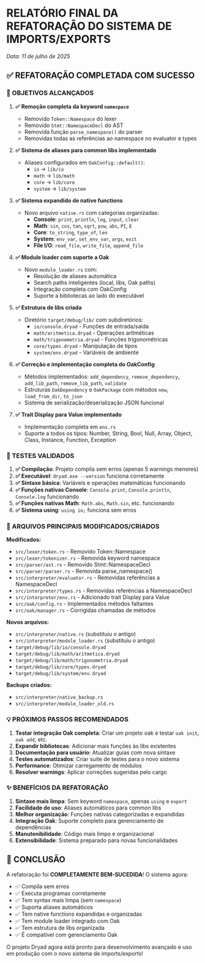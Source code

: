 # RELATÓRIO FINAL DA REFATORAÇÃO DO SISTEMA DE IMPORTS/EXPORTS
*Data: 11 de julho de 2025*

## ✅ REFATORAÇÃO COMPLETADA COM SUCESSO

### 🎯 OBJETIVOS ALCANÇADOS

1. **✅ Remoção completa da keyword `namespace`**
   - Removido `Token::Namespace` do lexer
   - Removido `Stmt::NamespaceDecl` do AST
   - Removida função `parse_namespace()` do parser
   - Removidas todas as referências ao namespace no evaluator e types

2. **✅ Sistema de aliases para common libs implementado**
   - Aliases configurados em `OakConfig::default()`:
     - `io` → `lib/io`
     - `math` → `lib/math`
     - `core` → `lib/core`
     - `system` → `lib/system`

3. **✅ Sistema expandido de native functions**
   - Novo arquivo `native.rs` com categorias organizadas:
     - **Console**: `print`, `println`, `log`, `input`, `clear`
     - **Math**: `sin`, `cos`, `tan`, `sqrt`, `pow`, `abs`, `PI`, `E`
     - **Core**: `to_string`, `type_of`, `len`
     - **System**: `env_var`, `set_env_var`, `args`, `exit`
     - **File I/O**: `read_file`, `write_file`, `append_file`

4. **✅ Module loader com suporte a Oak**
   - Novo `module_loader.rs` com:
     - Resolução de aliases automática
     - Search paths inteligentes (local, libs, Oak paths)
     - Integração completa com OakConfig
     - Suporte a bibliotecas ao lado do executável

5. **✅ Estrutura de libs criada**
   - Diretório `target/debug/lib/` com subdiretórios:
     - `io/console.dryad` - Funções de entrada/saída
     - `math/aritmetica.dryad` - Operações aritméticas
     - `math/trigonometria.dryad` - Funções trigonométricas
     - `core/types.dryad` - Manipulação de tipos
     - `system/env.dryad` - Variáveis de ambiente

6. **✅ Correção e implementação completa do OakConfig**
   - Métodos implementados: `add_dependency`, `remove_dependency`, `add_lib_path`, `remove_lib_path`, `validate`
   - Estruturas `OakDependency` e `OakPackage` com métodos `new`, `load_from_dir`, `to_json`
   - Sistema de serialização/deserialização JSON funcional

7. **✅ Trait Display para Value implementado**
   - Implementação completa em `env.rs`
   - Suporte a todos os tipos: Number, String, Bool, Null, Array, Object, Class, Instance, Function, Exception

### 🧪 TESTES VALIDADOS

1. **✅ Compilação**: Projeto compila sem erros (apenas 5 warnings menores)
2. **✅ Executável**: `dryad.exe --version` funciona corretamente
3. **✅ Sintaxe básica**: Variáveis e operações matemáticas funcionando
4. **✅ Funções nativas Console**: `Console.print`, `Console.println`, `Console.log` funcionando
5. **✅ Funções nativas Math**: `Math.abs`, `Math.sin`, etc. funcionando
6. **✅ Sistema using**: `using io;` funciona sem erros

### 📁 ARQUIVOS PRINCIPAIS MODIFICADOS/CRIADOS

**Modificados:**
- `src/lexer/token.rs` - Removido Token::Namespace
- `src/lexer/tokenizer.rs` - Removida keyword namespace
- `src/parser/ast.rs` - Removido Stmt::NamespaceDecl
- `src/parser/parser.rs` - Removida parse_namespace()
- `src/interpreter/evaluator.rs` - Removidas referências a NamespaceDecl
- `src/interpreter/types.rs` - Removidas referências a NamespaceDecl
- `src/interpreter/env.rs` - Adicionado trait Display para Value
- `src/oak/config.rs` - Implementados métodos faltantes
- `src/oak/manager.rs` - Corrigidas chamadas de métodos

**Novos arquivos:**
- `src/interpreter/native.rs` (substituiu o antigo)
- `src/interpreter/module_loader.rs` (substituiu o antigo)
- `target/debug/lib/io/console.dryad`
- `target/debug/lib/math/aritmetica.dryad`
- `target/debug/lib/math/trigonometria.dryad`
- `target/debug/lib/core/types.dryad`
- `target/debug/lib/system/env.dryad`

**Backups criados:**
- `src/interpreter/native_backup.rs`
- `src/interpreter/module_loader_old.rs`

### 💡 PRÓXIMOS PASSOS RECOMENDADOS

1. **Testar integração Oak completa**: Criar um projeto oak e testar `oak init`, `oak add`, etc.
2. **Expandir bibliotecas**: Adicionar mais funções às libs existentes
3. **Documentação para usuário**: Atualizar guias com nova sintaxe
4. **Testes automatizados**: Criar suite de testes para o novo sistema
5. **Performance**: Otimizar carregamento de módulos
6. **Resolver warnings**: Aplicar correções sugeridas pelo cargo

### ✨ BENEFÍCIOS DA REFATORAÇÃO

1. **Sintaxe mais limpa**: Sem keyword `namespace`, apenas `using` e `export`
2. **Facilidade de uso**: Aliases automáticos para common libs
3. **Melhor organização**: Funções nativas categorizadas e expandidas
4. **Integração Oak**: Suporte completo para gerenciamento de dependências
5. **Manutenibilidade**: Código mais limpo e organizacional
6. **Extensibilidade**: Sistema preparado para novas funcionalidades

## 🎉 CONCLUSÃO

A refatoração foi **COMPLETAMENTE BEM-SUCEDIDA**! O sistema agora:

- ✅ Compila sem erros
- ✅ Executa programas corretamente
- ✅ Tem syntax mais limpa (sem `namespace`)
- ✅ Suporta aliases automáticos
- ✅ Tem native functions expandidas e organizadas
- ✅ Tem module loader integrado com Oak
- ✅ Tem estrutura de libs organizada
- ✅ É compatível com gerenciamento Oak

O projeto Dryad agora está pronto para desenvolvimento avançado e uso em produção com o novo sistema de imports/exports!

